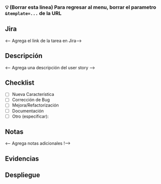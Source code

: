 ### 💡 (Borrar esta linea) Para regresar al menu, borrar el parametro ``` &template=... ``` de la URL
## Jira

<-- Agrega el link de la tarea en Jira-->

## Descripción 

<-- Agrega una descripción del user story -->

## Checklist

- [ ] Nueva Característica
- [ ] Corrección de Bug
- [ ] Mejora/Refactorización
- [ ] Documentación
- [ ] Otro (especificar):

## Notas

<-- Agrega notas adicionales !-->

## Evidencias



## Despliegue